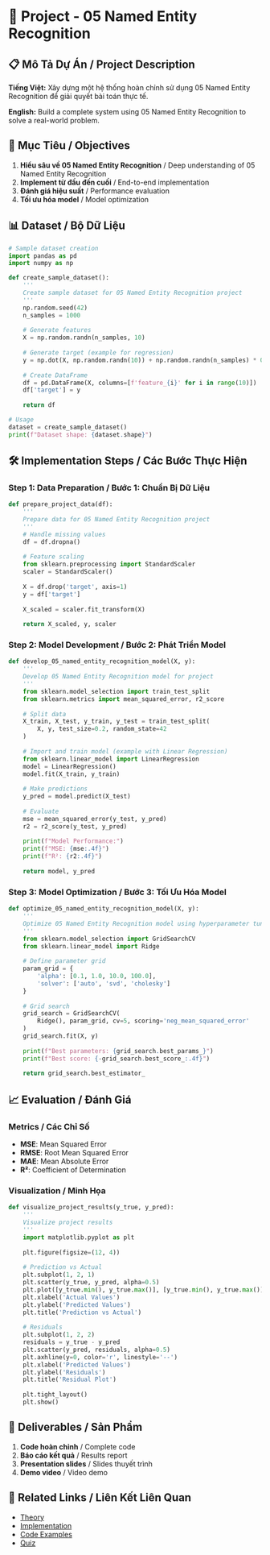# 🚀 Project - 05 Named Entity Recognition

## 📋 Mô Tả Dự Án / Project Description

**Tiếng Việt:** Xây dựng một hệ thống hoàn chỉnh sử dụng 05 Named Entity Recognition để giải quyết bài toán thực tế.

**English:** Build a complete system using 05 Named Entity Recognition to solve a real-world problem.

## 🎯 Mục Tiêu / Objectives

1. **Hiểu sâu về 05 Named Entity Recognition** / Deep understanding of 05 Named Entity Recognition
2. **Implement từ đầu đến cuối** / End-to-end implementation
3. **Đánh giá hiệu suất** / Performance evaluation
4. **Tối ưu hóa model** / Model optimization

## 📊 Dataset / Bộ Dữ Liệu

```python
# Sample dataset creation
import pandas as pd
import numpy as np

def create_sample_dataset():
    '''
    Create sample dataset for 05 Named Entity Recognition project
    '''
    np.random.seed(42)
    n_samples = 1000
    
    # Generate features
    X = np.random.randn(n_samples, 10)
    
    # Generate target (example for regression)
    y = np.dot(X, np.random.randn(10)) + np.random.randn(n_samples) * 0.1
    
    # Create DataFrame
    df = pd.DataFrame(X, columns=[f'feature_{i}' for i in range(10)])
    df['target'] = y
    
    return df

# Usage
dataset = create_sample_dataset()
print(f"Dataset shape: {dataset.shape}")
```

## 🛠️ Implementation Steps / Các Bước Thực Hiện

### Step 1: Data Preparation / Bước 1: Chuẩn Bị Dữ Liệu
```python
def prepare_project_data(df):
    '''
    Prepare data for 05 Named Entity Recognition project
    '''
    # Handle missing values
    df = df.dropna()
    
    # Feature scaling
    from sklearn.preprocessing import StandardScaler
    scaler = StandardScaler()
    
    X = df.drop('target', axis=1)
    y = df['target']
    
    X_scaled = scaler.fit_transform(X)
    
    return X_scaled, y, scaler
```

### Step 2: Model Development / Bước 2: Phát Triển Model
```python
def develop_05_named_entity_recognition_model(X, y):
    '''
    Develop 05 Named Entity Recognition model for project
    '''
    from sklearn.model_selection import train_test_split
    from sklearn.metrics import mean_squared_error, r2_score
    
    # Split data
    X_train, X_test, y_train, y_test = train_test_split(
        X, y, test_size=0.2, random_state=42
    )
    
    # Import and train model (example with Linear Regression)
    from sklearn.linear_model import LinearRegression
    model = LinearRegression()
    model.fit(X_train, y_train)
    
    # Make predictions
    y_pred = model.predict(X_test)
    
    # Evaluate
    mse = mean_squared_error(y_test, y_pred)
    r2 = r2_score(y_test, y_pred)
    
    print(f"Model Performance:")
    print(f"MSE: {mse:.4f}")
    print(f"R²: {r2:.4f}")
    
    return model, y_pred
```

### Step 3: Model Optimization / Bước 3: Tối Ưu Hóa Model
```python
def optimize_05_named_entity_recognition_model(X, y):
    '''
    Optimize 05 Named Entity Recognition model using hyperparameter tuning
    '''
    from sklearn.model_selection import GridSearchCV
    from sklearn.linear_model import Ridge
    
    # Define parameter grid
    param_grid = {
        'alpha': [0.1, 1.0, 10.0, 100.0],
        'solver': ['auto', 'svd', 'cholesky']
    }
    
    # Grid search
    grid_search = GridSearchCV(
        Ridge(), param_grid, cv=5, scoring='neg_mean_squared_error'
    )
    grid_search.fit(X, y)
    
    print(f"Best parameters: {grid_search.best_params_}")
    print(f"Best score: {-grid_search.best_score_:.4f}")
    
    return grid_search.best_estimator_
```

## 📈 Evaluation / Đánh Giá

### Metrics / Các Chỉ Số
- **MSE**: Mean Squared Error
- **RMSE**: Root Mean Squared Error  
- **MAE**: Mean Absolute Error
- **R²**: Coefficient of Determination

### Visualization / Minh Họa
```python
def visualize_project_results(y_true, y_pred):
    '''
    Visualize project results
    '''
    import matplotlib.pyplot as plt
    
    plt.figure(figsize=(12, 4))
    
    # Prediction vs Actual
    plt.subplot(1, 2, 1)
    plt.scatter(y_true, y_pred, alpha=0.5)
    plt.plot([y_true.min(), y_true.max()], [y_true.min(), y_true.max()], 'r--')
    plt.xlabel('Actual Values')
    plt.ylabel('Predicted Values')
    plt.title('Prediction vs Actual')
    
    # Residuals
    plt.subplot(1, 2, 2)
    residuals = y_true - y_pred
    plt.scatter(y_pred, residuals, alpha=0.5)
    plt.axhline(y=0, color='r', linestyle='--')
    plt.xlabel('Predicted Values')
    plt.ylabel('Residuals')
    plt.title('Residual Plot')
    
    plt.tight_layout()
    plt.show()
```

## 📝 Deliverables / Sản Phẩm

1. **Code hoàn chỉnh** / Complete code
2. **Báo cáo kết quả** / Results report
3. **Presentation slides** / Slides thuyết trình
4. **Demo video** / Video demo

## 🔗 Related Links / Liên Kết Liên Quan

- [Theory](./THEORY_05_named_entity_recognition.md)
- [Implementation](./IMPLEMENTATION_05_named_entity_recognition.md)
- [Code Examples](./CODE_EXAMPLES_05_named_entity_recognition.md)
- [Quiz](./QUIZ_05_named_entity_recognition.md)
